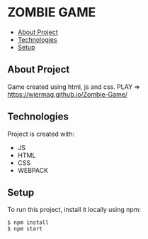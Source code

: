 
# ZOMBIE GAME

* [About Project](#about-project)
* [Technologies](#technologies)
* [Setup](#setup)

## About Project 
Game created using html, js and css.
PLAY => https://wiermag.github.io/Zombie-Game/

## Technologies
Project is created with:
- JS 
- HTML
- CSS
- WEBPACK


## Setup
To run this project, install it locally using npm:

```
$ npm install
$ npm start
```
